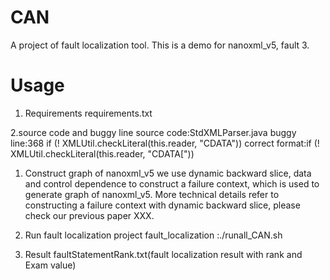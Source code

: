 # CAN
A project of fault localization tool.
This is a demo for nanoxml_v5, fault 3.
# Usage
1. Requirements
requirements.txt

2.source code and buggy line
source code:StdXMLParser.java
buggy line:368 if (! XMLUtil.checkLiteral(this.reader, "CDATA")) 
correct format:if (! XMLUtil.checkLiteral(this.reader, "CDATA["))

 1. Construct graph of nanoxml_v5
we use dynamic backward slice, data and control dependence to construct a failure context, which is used to generate graph of nanoxml_v5. More technical details refer to constructing a failure context with dynamic backward slice, please check our previous paper XXX.

 2. Run fault localization project
fault_localization :./runall_CAN.sh

 3. Result
faultStatementRank.txt(fault localization result with rank and Exam value)


